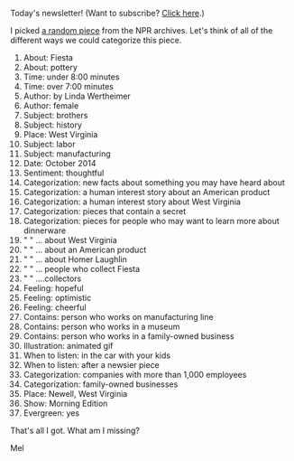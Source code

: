 Today's newsletter! (Want to subscribe? [Click here](http://www.tinyletter.com/melodykramer).)

I picked [a random piece](http://www.npr.org/2014/10/16/354370783/w-va-pottery-company-keeps-popular-fiesta-line-alive-and-thriving) from the NPR archives. Let's think of all of the different ways we could categorize this piece.

1. About: Fiesta
2. About: pottery
3. Time: under 8:00 minutes
4. Time: over 7:00 minutes
5. Author: by Linda Wertheimer
6. Author: female
7. Subject: brothers
8. Subject: history
9. Place: West Virginia
10. Subject: labor
11. Subject: manufacturing
12. Date: October 2014
13. Sentiment: thoughtful
14. Categorization: new facts about something you may have heard about
15. Categorization: a human interest story about an American product
16. Categorization: a human interest story about West Virginia
17. Categorization: pieces that contain a secret
18. Categorization: pieces for people who may want to learn more about dinnerware
19. " " ... about West Virginia
20. " " ... about an American product
21. " " ... about Homer Laughlin
22. " " ... people who collect Fiesta
23. " " ....collectors
24. Feeling: hopeful
25. Feeling: optimistic
26. Feeling: cheerful
27. Contains: person who works on manufacturing line
28. Contains: person who works in a museum
29. Contains: person who works in a family-owned business
30. Illustration: animated gif
31. When to listen: in the car with your kids
32. When to listen: after a newsier piece
33. Categorization: companies with more than 1,000 employees
34. Categorization: family-owned businesses
35. Place: Newell, West Virginia
36. Show: Morning Edition
37. Evergreen: yes



That's all I got. What am I missing? 

​Mel 
